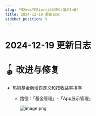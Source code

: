```yaml
---
slug: PM2ewsYFBiorcik5XMCcQLP1nUf
title: 2024-12-19 更新日志
sidebar_position: 9
---
```



# 2024-12-19 更新日志


# 🪀 改进与修复

- 热销基金新增自定义和按收益率排序
    - 路径：「基金管理」-「App展示管理」

        ![image.png](/assets/eb3583cd2759be83dad81a06a4878e6d.png)

